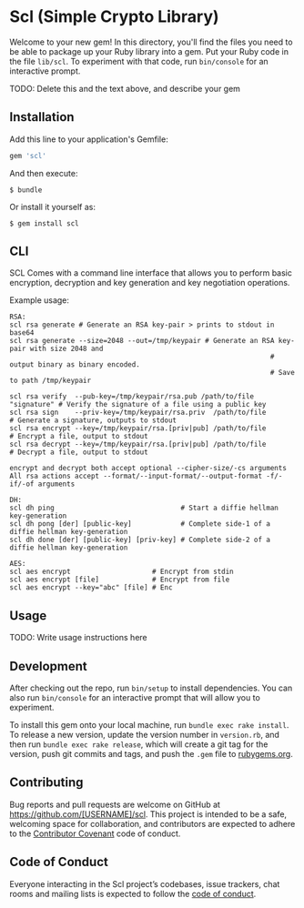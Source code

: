 # Scl (Simple Crypto Library)

Welcome to your new gem! In this directory, you'll find the files you need to be able to package up your Ruby library into a gem. Put your Ruby code in the file `lib/scl`. To experiment with that code, run `bin/console` for an interactive prompt.

TODO: Delete this and the text above, and describe your gem

## Installation

Add this line to your application's Gemfile:

```ruby
gem 'scl'
```

And then execute:

    $ bundle

Or install it yourself as:

    $ gem install scl

## CLI

SCL Comes with a command line interface that allows you to perform basic encryption, decryption and key generation and key negotiation operations.

Example usage:

```
RSA:
scl rsa generate # Generate an RSA key-pair > prints to stdout in base64
scl rsa generate --size=2048 --out=/tmp/keypair # Generate an RSA key-pair with size 2048 and
                                                                # output binary as binary encoded.
                                                                # Save to path /tmp/keypair

scl rsa verify  --pub-key=/tmp/keypair/rsa.pub /path/to/file "signature" # Verify the signature of a file using a public key
scl rsa sign    --priv-key=/tmp/keypair/rsa.priv  /path/to/file          # Generate a signature, outputs to stdout
scl rsa encrypt --key=/tmp/keypair/rsa.[priv|pub] /path/to/file          # Encrypt a file, output to stdout
scl rsa decrypt --key=/tmp/keypair/rsa.[priv|pub] /path/to/file          # Decrypt a file, output to stdout

encrypt and decrypt both accept optional --cipher-size/-cs arguments
All rsa actions accept --format/--input-format/--output-format -f/-if/-of arguments

DH:
scl dh ping                               # Start a diffie hellman key-generation
scl dh pong [der] [public-key]            # Complete side-1 of a diffie hellman key-generation
scl dh done [der] [public-key] [priv-key] # Complete side-2 of a diffie hellman key-generation

AES:
scl aes encrypt                    # Encrypt from stdin
scl aes encrypt [file]             # Encrypt from file
scl aes encrypt --key="abc" [file] # Enc
```

## Usage

TODO: Write usage instructions here

## Development

After checking out the repo, run `bin/setup` to install dependencies. You can also run `bin/console` for an interactive prompt that will allow you to experiment.

To install this gem onto your local machine, run `bundle exec rake install`. To release a new version, update the version number in `version.rb`, and then run `bundle exec rake release`, which will create a git tag for the version, push git commits and tags, and push the `.gem` file to [rubygems.org](https://rubygems.org).

## Contributing

Bug reports and pull requests are welcome on GitHub at https://github.com/[USERNAME]/scl. This project is intended to be a safe, welcoming space for collaboration, and contributors are expected to adhere to the [Contributor Covenant](http://contributor-covenant.org) code of conduct.

## Code of Conduct

Everyone interacting in the Scl project’s codebases, issue trackers, chat rooms and mailing lists is expected to follow the [code of conduct](https://github.com/[USERNAME]/scl/blob/master/CODE_OF_CONDUCT.md).
